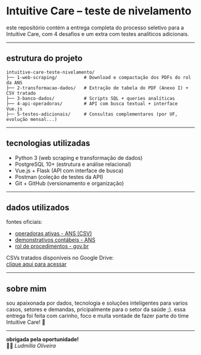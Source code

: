 # Intuitive Care – teste de nivelamento 

este repositório contém a entrega completa do processo seletivo para a Intuitive Care, com 4 desafios e um extra com testes analíticos adicionais.

---

## estrutura do projeto

```
intuitive-care-teste-nivelamento/
├── 1-web-scraping/          # Download e compactação dos PDFs do rol da ANS
├── 2-transformacao-dados/   # Extração de tabela do PDF (Anexo I) + CSV tratado
├── 3-banco-dados/           # Scripts SQL + queries analíticas
├── 4-api-operadoras/        # API com busca textual + interface Vue.js
├── 5-testes-adicionais/     # Consultas complementares (por UF, evolução mensal...)
```

---

## tecnologias utilizadas

- Python 3 (web scraping e transformação de dados)
- PostgreSQL 10+ (estrutura e análise relacional)
- Vue.js + Flask (API com interface de busca)
- Postman (coleção de testes da API)
- Git + GitHub (versionamento e organização)

---

## dados utilizados

fontes oficiais:
- [operadoras ativas - ANS (CSV)](https://dadosabertos.ans.gov.br/FTP/PDA/operadoras_de_plano_de_saude_ativas/)
- [demonstrativos contábeis - ANS](https://dadosabertos.ans.gov.br/FTP/PDA/demonstracoes_contabeis/)
- [rol de procedimentos - gov.br](https://www.gov.br/ans/pt-br/acesso-a-informacao/participacao-da-sociedade/atualizacao-do-rol-de-procedimentos)

CSVs tratados disponíveis no Google Drive:  
[clique aqui para acessar](https://drive.google.com/drive/folders/1WTADurGc-c1sSBDBU6rcQeFEgwHrJbnS?usp=sharing)

---

## sobre mim

sou apaixonada por dados, tecnologia e soluções inteligentes para varios casos, setores e demandas, pricipalmente para o setor da saúde ;). 
essa entrega foi feita com carinho, foco e muita vontade de fazer parte do time Intuitive Care! 💙

---

**obrigada pela oportunidade!**  
👩‍💻 *Ludmilla Oliveira*
